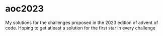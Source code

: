 # aoc2023
My solutions for the challenges proposed in the 2023 edition of advent of code. Hoping to get atleast a solution for the first star in every challenge

